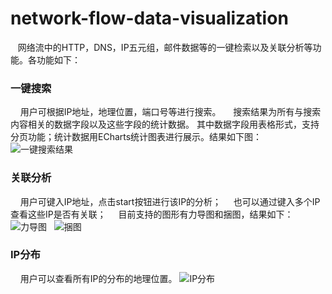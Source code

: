 network-flow-data-visualization
=================================== 
    网络流中的HTTP，DNS，IP五元组，邮件数据等的一键检索以及关联分析等功能。各功能如下：
### 一键搜索 
     用户可根据IP地址，地理位置，端口号等进行搜索。
     搜索结果为所有与搜索内容相关的数据字段以及这些字段的统计数据。
     其中数据字段用表格形式，支持分页功能；统计数据用ECharts统计图表进行展示。结果如下图：
![一键搜索结果](https://github.com/xiaoguo16/network-data-visualization/resultPics/searchResult.png")       
### 关联分析 
     用户可键入IP地址，点击start按钮进行该IP的分析；
     也可以通过键入多个IP查看这些IP是否有关联；
     目前支持的图形有力导图和捆图，结果如下：
![力导图](https://github.com/xiaoguo16/network-data-visualization/resultPics/correlation1.png")   
![捆图](https://github.com/xiaoguo16/network-data-visualization/resultPics/correlation2.png")  
### IP分布
     用户可以查看所有IP的分布的地理位置。
![IP分布](https://github.com/xiaoguo16/network-data-visualization/resultPics/IP.png")  


